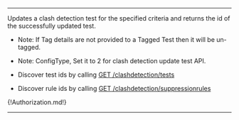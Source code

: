 ---

Updates a clash detection test for the specified criteria and returns the id of the successfully updated test.

- Note: If Tag details are not provided to a Tagged Test then it will be un-tagged.
- Note: ConfigType, Set it to 2 for clash detection update test API.
  
- Discover test ids by calling [GET /clashdetection/tests](/api-groups/validation/apis/clash-detection/operations/get-clashdetection-tests/)

- Discover rule ids by calling [GET /clashdetection/suppressionrules](/api-groups/validation/apis/clash-detection/operations/get-clashdetection-suppression-rules/)

{!Authorization.md!}

---
